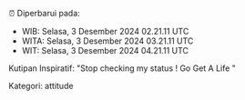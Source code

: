 ⏰ Diperbarui pada:
- WIB: Selasa, 3 Desember 2024 02.21.11 UTC
- WITA: Selasa, 3 Desember 2024 03.21.11 UTC
- WIT: Selasa, 3 Desember 2024 04.21.11 UTC

Kutipan Inspiratif:
"Stop checking my status ! Go Get A Life "


Kategori: attitude

